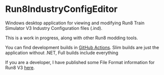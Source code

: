 # Run8IndustryConfigEditor
Windows desktop application for viewing and modifying Run8 Train Simulator V3 Industry Configuration files (.ind).<br>

This is a work in progress, along with other Run8 modding tools.


You can find development builds in [GitHub Actions](/actions).
Slim builds are just the application without .NET, Full builds include everything


If you are a developer, I have published some File Format information for Run8 V3 [here](https://github.com/Puyodead1/Run8-V3-reverse-engineering).
